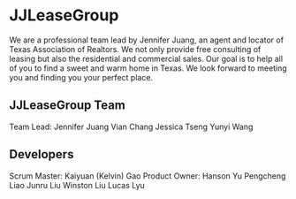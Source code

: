 # JJLeaseGroup
We are a professional team lead by Jennifer Juang, an agent and locator of Texas Association of Realtors. We not only provide free consulting of leasing but also the residential and commercial sales. Our goal is to help all of you to find a sweet and warm home in Texas. We look forward to meeting you and finding you your perfect place.

## JJLeaseGroup Team
Team Lead: Jennifer Juang
Vian Chang
Jessica Tseng
Yunyi Wang

## Developers
Scrum Master: Kaiyuan (Kelvin) Gao
Product Owner: Hanson Yu
Pengcheng Liao
Junru Liu
Winston Liu
Lucas Lyu
